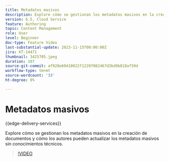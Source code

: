 ```yaml
---
title: Metadatos masivos
description: Explore cómo se gestionan los metadatos masivos en la creación de documentos.
version: 6.5, Cloud Service
feature: Authoring
topic: Content Management
role: User
level: Beginner
doc-type: Feature Video
last-substantial-update: 2023-11-15T00:00:00Z
jira: KT-14471
thumbnail: 3425705.jpeg
duration: 107
source-git-commit: af928e60410022f12207082467d3bd9b818af59d
workflow-type: tm+mt
source-wordcount: '33'
ht-degree: 0%

---
```



# Metadatos masivos

{{edge-delivery-services}}

Explore cómo se gestionan los metadatos masivos en la creación de documentos y cómo los autores pueden actualizar los metadatos masivos sin conocimientos técnicos.

>[!VIDEO](https://video.tv.adobe.com/v/3425705/?learn=on)
